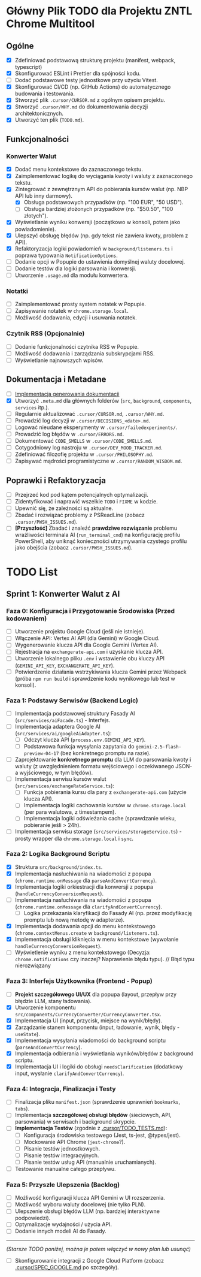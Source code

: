 # Główny Plik TODO dla Projektu ZNTL Chrome Multitool

## Ogólne

- [x] Zdefiniować podstawową strukturę projektu (manifest, webpack, typescript)
- [x] Skonfigurować ESLint i Prettier dla spójności kodu.
- [ ] Dodać podstawowe testy jednostkowe przy użyciu Vitest.
- [x] Skonfigurować CI/CD (np. GitHub Actions) do automatycznego budowania i testowania.
- [x] Stworzyć plik `.cursor/CURSOR.md` z ogólnym opisem projektu.
- [x] Stworzyć `.cursor/WHY.md` do dokumentowania decyzji architektonicznych.
- [x] Utworzyć ten plik (`TODO.md`).

## Funkcjonalności

### Konwerter Walut

- [x] Dodać menu kontekstowe do zaznaczonego tekstu.
- [x] Zaimplementować logikę do wyciągania kwoty i waluty z zaznaczonego tekstu.
- [x] Zintegrować z zewnętrznym API do pobierania kursów walut (np. NBP API lub inny darmowy).
  - [x] Obsługa podstawowych przypadków (np. "100 EUR", "50 USD").
  - [ ] Obsługa bardziej złożonych przypadków (np. "$50.50", "100 złotych").
- [x] Wyświetlanie wyniku konwersji (początkowo w konsoli, potem jako powiadomienie).
- [x] Ulepszyć obsługę błędów (np. gdy tekst nie zawiera kwoty, problem z API).
- [x] Refaktoryzacja logiki powiadomień w `background/listeners.ts` i poprawa typowania `NotificationOptions`.
- [ ] Dodanie opcji w Popupie do ustawienia domyślnej waluty docelowej.
- [ ] Dodanie testów dla logiki parsowania i konwersji.
- [ ] Utworzenie `.usage.md` dla modułu konwertera.

### Notatki

- [ ] Zaimplementować prosty system notatek w Popupie.
- [ ] Zapisywanie notatek w `chrome.storage.local`.
- [ ] Możliwość dodawania, edycji i usuwania notatek.

### Czytnik RSS (Opcjonalnie)

- [ ] Dodanie funkcjonalności czytnika RSS w Popupie.
- [ ] Możliwość dodawania i zarządzania subskrypcjami RSS.
- [ ] Wyświetlanie najnowszych wpisów.

## Dokumentacja i Metadane

- [ ] [Implementacja generowania dokumentacji](.cursor/TODO_docs_generation.md)
- [x] Utworzyć `.meta.md` dla głównych folderów (`src`, `background`, `components`, `services` itp.).
- [ ] Regularnie aktualizować `.cursor/CURSOR.md`, `.cursor/WHY.md`.
- [ ] Prowadzić log decyzji w `.cursor/DECISIONS_<date>.md`.
- [ ] Logować nieudane eksperymenty w `.cursor/failedexperiments/`.
- [ ] Prowadzić log błędów w `.cursor/ERRORS.md`.
- [ ] Dokumentować `CODE_SMELLS` w `.cursor/CODE_SMELLS.md`.
- [ ] Cotygodniowy log nastroju w `.cursor/DEV_MOOD_TRACKER.md`.
- [ ] Zdefiniować filozofię projektu w `.cursor/PHILOSOPHY.md`.
- [ ] Zapisywać mądrości programistyczne w `.cursor/RANDOM_WISDOM.md`.

## Poprawki i Refaktoryzacja

- [ ] Przejrzeć kod pod kątem potencjalnych optymalizacji.
- [ ] Zidentyfikować i naprawić wszelkie `TODO` i `FIXME` w kodzie.
- [ ] Upewnić się, że zależności są aktualne.
- [ ] Zbadać i rozwiązać problemy z PSReadLine (zobacz `.cursor/PWSH_ISSUES.md`).
- [ ] **[Przyszłość]** Zbadać i znaleźć **prawdziwe rozwiązanie** problemu wrażliwości terminala AI (`run_terminal_cmd`) na konfigurację profilu PowerShell, aby uniknąć konieczności utrzymywania czystego profilu jako obejścia (zobacz `.cursor/PWSH_ISSUES.md`).

# TODO List

## Sprint 1: Konwerter Walut z AI

### Faza 0: Konfiguracja i Przygotowanie Środowiska (Przed kodowaniem)

-   [ ] Utworzenie projektu Google Cloud (jeśli nie istnieje).
-   [ ] Włączenie API: Vertex AI API (dla Gemini) w Google Cloud.
-   [ ] Wygenerowanie klucza API dla Google Gemini (Vertex AI).
-   [ ] Rejestracja na `exchangerate-api.com` i uzyskanie klucza API.
-   [ ] Utworzenie lokalnego pliku `.env` i wstawienie obu kluczy API (`GEMINI_API_KEY`, `EXCHANGERATE_API_KEY`).
-   [ ] Potwierdzenie działania wstrzykiwania klucza Gemini przez Webpack (próba `npm run build` i sprawdzenie kodu wynikowego lub test w konsoli).

### Faza 1: Podstawy Serwisów (Backend Logic)

-   [ ] Implementacja podstawowej struktury Fasady AI (`src/services/aiFacade.ts`) - Interfejs.
-   [ ] Implementacja adaptera Google AI (`src/services/ai/googleAiAdapter.ts`):
    -   [ ] Odczyt klucza API (`process.env.GEMINI_API_KEY`).
    -   [ ] Podstawowa funkcja wysyłania zapytania do `gemini-2.5-flash-preview-04-17` (bez konkretnego promptu na razie).
-   [ ] Zaprojektowanie **konkretnego promptu** dla LLM do parsowania kwoty i waluty (z uwzględnieniem formatu wejściowego i oczekiwanego JSON-a wyjściowego, w tym błędów).
-   [ ] Implementacja serwisu kursów walut (`src/services/exchangeRateService.ts`):
    -   [ ] Funkcja pobierania kursu dla pary z `exchangerate-api.com` (użycie klucza API).
    -   [ ] Implementacja logiki cachowania kursów w `chrome.storage.local` (per para walutowa, z timestampem).
    -   [ ] Implementacja logiki odświeżania cache (sprawdzanie wieku, pobieranie jeśli > 24h).
-   [ ] Implementacja serwisu storage (`src/services/storageService.ts`) - prosty wrapper dla `chrome.storage.local` i `sync`.

### Faza 2: Logika Background Scriptu

-   [x] Struktura `src/background/index.ts`.
-   [x] Implementacja nasłuchiwania na wiadomości z popupa (`chrome.runtime.onMessage` dla `parseAndConvertCurrency`).
-   [x] Implementacja logiki orkiestracji dla konwersji z popupa (`handleCurrencyConversionRequest`).
-   [ ] Implementacja nasłuchiwania na wiadomości z popupa (`chrome.runtime.onMessage` dla `clarifyAndConvertCurrency`).
    -   [ ] Logika przekazania klaryfikacji do Fasady AI (np. przez modyfikację promptu lub nową metodę w adapterze).
-   [x] Implementacja dodawania opcji do menu kontekstowego (`chrome.contextMenus.create` w `background/listeners.ts`).
-   [x] Implementacja obsługi kliknięcia w menu kontekstowe (wywołanie `handleCurrencyConversionRequest`).
-   [ ] Wyświetlenie wyniku z menu kontekstowego (Decyzja: `chrome.notifications` czy inaczej? Naprawienie błędu typu). // Błąd typu nierozwiązany

### Faza 3: Interfejs Użytkownika (Frontend - Popup)

-   [ ] **Projekt szczegółowego UI/UX** dla popupa (layout, przepływ przy błędzie LLM, stany ładowania).
-   [x] Utworzenie komponentu `src/components/CurrencyConverter/CurrencyConverter.tsx`.
-   [x] Implementacja UI (input, przycisk, miejsce na wynik/błędy).
-   [x] Zarządzanie stanem komponentu (input, ładowanie, wynik, błędy - `useState`).
-   [x] Implementacja wysyłania wiadomości do background scriptu (`parseAndConvertCurrency`).
-   [x] Implementacja odbierania i wyświetlania wyników/błędów z background scriptu.
-   [x] Implementacja UI i logiki do obsługi `needsClarification` (dodatkowy input, wysłanie `clarifyAndConvertCurrency`).

### Faza 4: Integracja, Finalizacja i Testy

-   [ ] Finalizacja pliku `manifest.json` (sprawdzenie uprawnień `bookmarks`, `tabs`).
-   [ ] Implementacja **szczegółowej obsługi błędów** (sieciowych, API, parsowania) w serwisach i background skrypcie.
-   [ ] **Implementacja Testów** (zgodnie z [.cursor/TODO_TESTS.md](.cursor/TODO_TESTS.md)):
    -   [ ] Konfiguracja środowiska testowego (Jest, ts-jest, @types/jest).
    -   [ ] Mockowanie API Chrome (`jest-chrome`?).
    -   [ ] Pisanie testów jednostkowych.
    -   [ ] Pisanie testów integracyjnych.
    -   [ ] Pisanie testów usług API (manualnie uruchamianych).
-   [ ] Testowanie manualne całego przepływu.

### Faza 5: Przyszłe Ulepszenia (Backlog)

-   [ ] Możliwość konfiguracji klucza API Gemini w UI rozszerzenia.
-   [ ] Możliwość wyboru waluty docelowej (nie tylko PLN).
-   [ ] Ulepszenie obsługi błędów LLM (np. bardziej interaktywne podpowiedzi).
-   [ ] Optymalizacje wydajności / użycia API.
-   [ ] Dodanie innych modeli AI do Fasady.

---
*(Starsze TODO poniżej, można je potem włączyć w nowy plan lub usunąć)*

-   [ ] Skonfigurowanie integracji z Google Cloud Platform (zobacz [.cursor/SPEC_GOOGLE.md](.cursor/SPEC_GOOGLE.md) po szczegóły). 